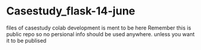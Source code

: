 # Casestudy_flask-14-june
 files of casestudy colab development is ment to be here
Remember this is public repo so no persional info should be used anywhere.
unless you want it to be publised